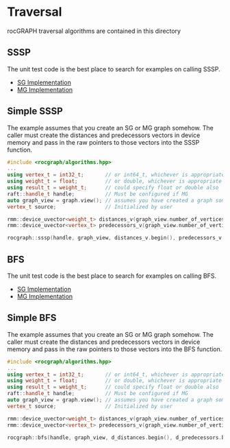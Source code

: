 <!--
SPDX-FileCopyrightText: 2025 Advanced Micro Devices, Inc.

SPDX-License-Identifier: MIT
-->

# Traversal
rocGRAPH traversal algorithms are contained in this directory

## SSSP

The unit test code is the best place to search for examples on calling SSSP.

 * [SG Implementation](../../tests/traversal/sssp_test.cpp)
 * [MG Implementation](../../tests/traversal/mg_sssp_test.cpp)

## Simple SSSP

The example assumes that you create an SG or MG graph somehow.  The caller must create the distances and predecessors vectors in device memory and pass in the raw pointers to those vectors into the SSSP function.

```cpp
#include <rocgraph/algorithms.hpp>
...
using vertex_t = int32_t;       // or int64_t, whichever is appropriate
using weight_t = float;         // or double, whichever is appropriate
using result_t = weight_t;      // could specify float or double also
raft::handle_t handle;          // Must be configured if MG
auto graph_view = graph.view(); // assumes you have created a graph somehow
vertex_t source;                // Initialized by user

rmm::device_uvector<weight_t> distances_v(graph_view.number_of_vertices(), handle.get_stream());
rmm::device_uvector<vertex_t> predecessors_v(graph_view.number_of_vertices(), handle.get_stream());

rocgraph::sssp(handle, graph_view, distances_v.begin(), predecessors_v.begin(), source, std::numeric_limits<weight_t>::max(), false);
```

## BFS

The unit test code is the best place to search for examples on calling BFS.

 * [SG Implementation](../../tests/traversal/bfs_test.cpp)
 * [MG Implementation](../../tests/traversal/mg_bfs_test.cpp)

## Simple BFS

The example assumes that you create an SG or MG graph somehow.  The caller must create the distances and predecessors vectors in device memory and pass in the raw pointers to those vectors into the BFS function.

```cpp
#include <rocgraph/algorithms.hpp>
...
using vertex_t = int32_t;       // or int64_t, whichever is appropriate
using weight_t = float;         // or double, whichever is appropriate
using result_t = weight_t;      // could specify float or double also
raft::handle_t handle;          // Must be configured if MG
auto graph_view = graph.view(); // assumes you have created a graph somehow
vertex_t source;                // Initialized by user

rmm::device_uvector<weight_t> distances_v(graph_view.number_of_vertices(), handle.get_stream());
rmm::device_uvector<vertex_t> predecessors_v(graph_view.number_of_vertices(), handle.get_stream());

rocgraph::bfs(handle, graph_view, d_distances.begin(), d_predecessors.begin(), source, false, std::numeric_limits<vertex_t>::max(), false);
```
